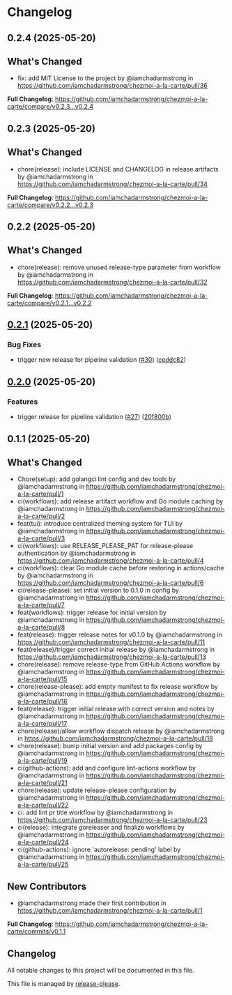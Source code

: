# Changelog

## 0.2.4 (2025-05-20)

## What's Changed
* fix: add MIT License to the project by @iamchadarmstrong in https://github.com/iamchadarmstrong/chezmoi-a-la-carte/pull/36


**Full Changelog**: https://github.com/iamchadarmstrong/chezmoi-a-la-carte/compare/v0.2.3...v0.2.4

## 0.2.3 (2025-05-20)

## What's Changed
* chore(release): include LICENSE and CHANGELOG in release artifacts by @iamchadarmstrong in https://github.com/iamchadarmstrong/chezmoi-a-la-carte/pull/34


**Full Changelog**: https://github.com/iamchadarmstrong/chezmoi-a-la-carte/compare/v0.2.2...v0.2.3

## 0.2.2 (2025-05-20)

## What's Changed
* chore(release): remove unused release-type parameter from workflow by @iamchadarmstrong in https://github.com/iamchadarmstrong/chezmoi-a-la-carte/pull/32


**Full Changelog**: https://github.com/iamchadarmstrong/chezmoi-a-la-carte/compare/v0.2.1...v0.2.2

## [0.2.1](https://github.com/iamchadarmstrong/chezmoi-a-la-carte/compare/v0.2.0...v0.2.1) (2025-05-20)


### Bug Fixes

* trigger new release for pipeline validation ([#30](https://github.com/iamchadarmstrong/chezmoi-a-la-carte/issues/30)) ([ceddc82](https://github.com/iamchadarmstrong/chezmoi-a-la-carte/commit/ceddc82362c9fda6f3720d557594b9130d1e0eb7))

## [0.2.0](https://github.com/iamchadarmstrong/chezmoi-a-la-carte/compare/v0.1.1...v0.2.0) (2025-05-20)


### Features

* trigger release for pipeline validation ([#27](https://github.com/iamchadarmstrong/chezmoi-a-la-carte/issues/27)) ([20f800b](https://github.com/iamchadarmstrong/chezmoi-a-la-carte/commit/20f800b28a850d4e121b2a1fe11b43b32cbcf908))

## 0.1.1 (2025-05-20)

## What's Changed
* Chore(setup): add golangci lint config and dev tools by @iamchadarmstrong in https://github.com/iamchadarmstrong/chezmoi-a-la-carte/pull/1
* ci(workflows): add release artifact workflow and Go module caching by @iamchadarmstrong in https://github.com/iamchadarmstrong/chezmoi-a-la-carte/pull/2
* feat(tui): introduce centralized theming system for TUI by @iamchadarmstrong in https://github.com/iamchadarmstrong/chezmoi-a-la-carte/pull/3
* ci(workflows): use RELEASE_PLEASE_PAT for release-please authentication by @iamchadarmstrong in https://github.com/iamchadarmstrong/chezmoi-a-la-carte/pull/4
* ci(workflows): clear Go module cache before restoring in actions/cache by @iamchadarmstrong in https://github.com/iamchadarmstrong/chezmoi-a-la-carte/pull/6
* ci(release-please): set initial version to 0.1.0 in config by @iamchadarmstrong in https://github.com/iamchadarmstrong/chezmoi-a-la-carte/pull/7
* feat(workflows): trigger release for initial version by @iamchadarmstrong in https://github.com/iamchadarmstrong/chezmoi-a-la-carte/pull/8
* feat(release): trigger release notes for v0.1.0 by @iamchadarmstrong in https://github.com/iamchadarmstrong/chezmoi-a-la-carte/pull/11
* feat(release)/trigger correct initial release by @iamchadarmstrong in https://github.com/iamchadarmstrong/chezmoi-a-la-carte/pull/13
* chore(release): remove release-type from GitHub Actions workflow by @iamchadarmstrong in https://github.com/iamchadarmstrong/chezmoi-a-la-carte/pull/15
* chore(release-please): add empty manifest to fix release workflow by @iamchadarmstrong in https://github.com/iamchadarmstrong/chezmoi-a-la-carte/pull/16
* feat(release): trigger initial release with correct version and notes by @iamchadarmstrong in https://github.com/iamchadarmstrong/chezmoi-a-la-carte/pull/17
* chore(release)/allow workflow dispatch release by @iamchadarmstrong in https://github.com/iamchadarmstrong/chezmoi-a-la-carte/pull/18
* chore(release): bump initial version and add packages config by @iamchadarmstrong in https://github.com/iamchadarmstrong/chezmoi-a-la-carte/pull/19
* ci(github-actions): add and configure lint-actions workflow by @iamchadarmstrong in https://github.com/iamchadarmstrong/chezmoi-a-la-carte/pull/21
* chore(release): update release-please configuration by @iamchadarmstrong in https://github.com/iamchadarmstrong/chezmoi-a-la-carte/pull/22
* ci: add lint pr title workflow by @iamchadarmstrong in https://github.com/iamchadarmstrong/chezmoi-a-la-carte/pull/23
* ci(release): integrate goreleaser and finalize workflows by @iamchadarmstrong in https://github.com/iamchadarmstrong/chezmoi-a-la-carte/pull/24
* ci(github-actions):  ignore 'autorelease: pending' label by @iamchadarmstrong in https://github.com/iamchadarmstrong/chezmoi-a-la-carte/pull/25

## New Contributors
* @iamchadarmstrong made their first contribution in https://github.com/iamchadarmstrong/chezmoi-a-la-carte/pull/1

**Full Changelog**: https://github.com/iamchadarmstrong/chezmoi-a-la-carte/commits/v0.1.1

## Changelog

All notable changes to this project will be documented in this file.

This file is managed by [release-please](https://github.com/googleapis/release-please-action).
